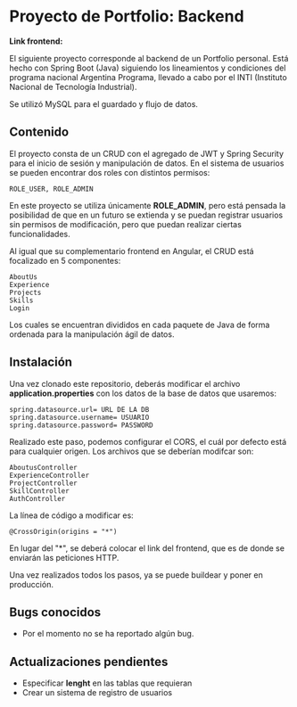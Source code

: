 # Proyecto de Portfolio: Backend

**Link frontend:**

El siguiente proyecto corresponde al backend de un Portfolio personal. Está hecho con Spring Boot (Java) siguiendo los
lineamientos y condiciones del programa nacional Argentina Programa, llevado a cabo por el INTI (Instituto Nacional de Tecnología Industrial).

Se utilizó MySQL para el guardado y flujo de datos.

## Contenido

El proyecto consta de un CRUD con el agregado de JWT y Spring Security para el inicio de sesión y manipulación de datos. En el sistema de usuarios se pueden encontrar
dos roles con distintos permisos:

```
ROLE_USER, ROLE_ADMIN
```
En este proyecto se utiliza únicamente **ROLE_ADMIN**, pero está pensada la posibilidad de que en un futuro se extienda y se puedan registrar usuarios sin permisos de modificación,
pero que puedan realizar ciertas funcionalidades.

Al igual que su complementario frontend en Angular, el CRUD está focalizado en 5 componentes:

```
AboutUs  
Experience  
Projects  
Skills  
Login  
```
Los cuales se encuentran divididos en cada paquete de Java de forma ordenada para la manipulación ágil de datos.

## Instalación

Una vez clonado este repositorio, deberás modificar el archivo **application.properties** con los datos de la base de datos que usaremos:
```
spring.datasource.url= URL DE LA DB
spring.datasource.username= USUARIO
spring.datasource.password= PASSWORD
```
Realizado este paso, podemos configurar el CORS, el cuál por defecto está para cualquier origen. Los archivos que se deberían modifcar son:
```
AboutusController  
ExperienceController  
ProjectController  
SkillController  
AuthController
```
La línea de código a modificar es:
```
@CrossOrigin(origins = "*")
```
En lugar del "*", se deberá colocar el link del frontend, que es de donde se enviarán las peticiones HTTP.

Una vez realizados todos los pasos, ya se puede buildear y poner en producción.

## Bugs conocidos

- Por el momento no se ha reportado algún bug.

## Actualizaciones pendientes

- Especificar **lenght** en las tablas que requieran 
- Crear un sistema de registro de usuarios
